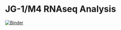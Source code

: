 # JG-1/M4 RNAseq Analysis

[![Binder](https://mybinder.org/badge_logo.svg)](https://mybinder.org/v2/gh/sandalaj/RNAseq_Analysis.git/HEAD)
